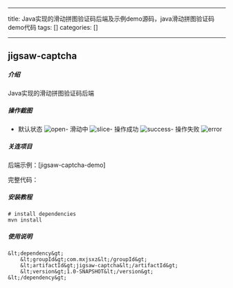 
--- 
title:  Java实现的滑动拼图验证码后端及示例demo源码，java滑动拼图验证码demo代码 
tags: []
categories: [] 

---
## jigsaw-captcha

##### 介绍

Java实现的滑动拼图验证码后端

##### 操作截图
- 默认状态 <img src="https://img-blog.csdnimg.cn/img_convert/19abf6e01774d7b23a627af9393a4bc2.png" alt="open">- 滑动中 <img src="https://img-blog.csdnimg.cn/img_convert/2309db799e8389b5525af772c0e261d2.png" alt="slice">- 操作成功 <img src="https://img-blog.csdnimg.cn/img_convert/4cc407afce5acf7f565ac244bb0a85c6.png" alt="success">- 操作失败 <img src="https://img-blog.csdnimg.cn/img_convert/aea09658860987a0f7a4221e55e8c69d.png" alt="error">
##### 关连项目

后端示例：[jigsaw-captcha-demo]

完整代码：

##### 安装教程

```
# install dependencies
mvn install

```

##### 使用说明

```
&lt;dependency&gt;
    &lt;groupId&gt;com.mxjsxz&lt;/groupId&gt;
    &lt;artifactId&gt;jigsaw-captcha&lt;/artifactId&gt;
    &lt;version&gt;1.0-SNAPSHOT&lt;/version&gt;
&lt;/dependency&gt;

```

